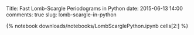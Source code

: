 Title: Fast Lomb-Scargle Periodograms in Python
date: 2015-06-13 14:00
comments: true
slug: lomb-scargle-in-python

{% notebook downloads/notebooks/LombScarglePython.ipynb cells[2:] %}